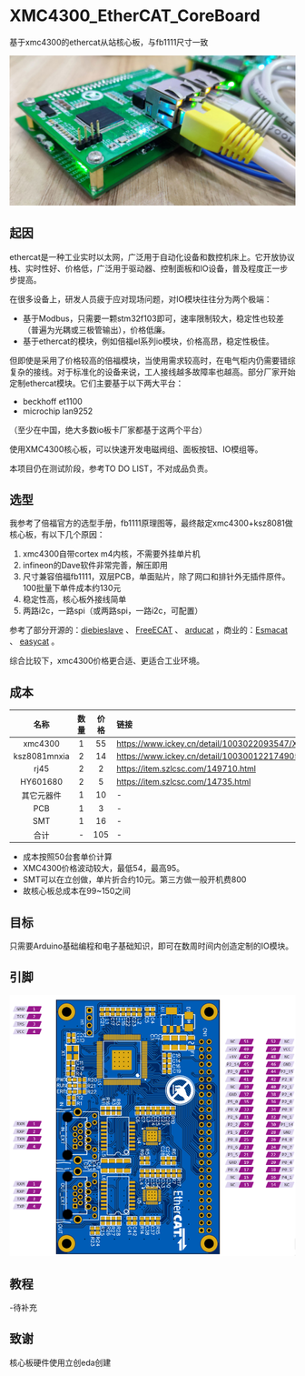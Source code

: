 # XMC4300_EtherCAT_CoreBoard
基于xmc4300的ethercat从站核心板，与fb1111尺寸一致

![](https://github.com/feecat/XMC4300_EtherCAT_CoreBoard/blob/master/DOC/IMAGE/IMG01.jpg)

## 起因
ethercat是一种工业实时以太网，广泛用于自动化设备和数控机床上。它开放协议栈、实时性好、价格低，广泛用于驱动器、控制面板和IO设备，普及程度正一步步提高。

在很多设备上，研发人员疲于应对现场问题，对IO模块往往分为两个极端：

- 基于Modbus，只需要一颗stm32f103即可，速率限制较大，稳定性也较差（普遍为光耦或三极管输出），价格低廉。
- 基于ethercat的模块，例如倍福el系列io模块，价格高昂，稳定性极佳。

但即使是采用了价格较高的倍福模块，当使用需求较高时，在电气柜内仍需要错综复杂的接线。对于标准化的设备来说，工人接线越多故障率也越高。部分厂家开始定制ethercat模块。它们主要基于以下两大平台：

* beckhoff et1100
* microchip lan9252

（至少在中国，绝大多数io板卡厂家都基于这两个平台）

使用XMC4300核心板，可以快速开发电磁阀组、面板按钮、IO模组等。

本项目仍在测试阶段，参考TO DO LIST，不对成品负责。

## 选型
我参考了倍福官方的选型手册，fb1111原理图等，最终敲定xmc4300+ksz8081做核心板，有以下几个原因：
1. xmc4300自带cortex m4内核，不需要外挂单片机
2. infineon的Dave软件非常完善，解压即用
3. 尺寸兼容倍福fb1111，双层PCB，单面贴片，除了网口和排针外无插件原件。100批量下单件成本约130元
4. 稳定性高，核心板外接线简单
5. 两路i2c，一路spi（或两路spi，一路i2c，可配置）

参考了部分开源的：[diebieslave](https://github.com/DieBieEngineering/DieBieSlave) 、 [FreeECAT](https://github.com/suda-morris/FreeECAT) 、 [arducat](https://github.com/ethercat-diy/arducat)
，商业的：[Esmacat](https://www.esmacat.com/ease) 、 [easycat](https://www.bausano.net/en/hardware/ethercat-e-arduino/easycat.html) 。

综合比较下，xmc4300价格更合适、更适合工业环境。

## 成本

| 名称 | 数量 | 价格 | 链接 |
| :-----: | :-----: | :------: | :------ |
| xmc4300| 1 | 55 | https://www.ickey.cn/detail/1003022093547/XMC4300F100K256AAXUMA1.html |
| ksz8081mnxia | 2 | 14 | https://www.ickey.cn/detail/1003001221749055/KSZ8081MNXIA-TR.html |
| rj45 | 2 | 2 | https://item.szlcsc.com/149710.html |
| HY601680| 2 | 5 | https://item.szlcsc.com/14735.html |
| 其它元器件 | 1 | 10 | - |
| PCB | 1 | 3 | - |
| SMT | 1 | 16 | - |
| 合计 | - | 105 | - |

- 成本按照50台套单价计算
- XMC4300价格波动较大，最低54，最高95。
- SMT可以在立创做，单片折合约10元。第三方做一般开机费800
- 故核心板总成本在99~150之间

## 目标

只需要Arduino基础编程和电子基础知识，即可在数周时间内创造定制的IO模块。

## 引脚

![](https://github.com/feecat/XMC4300_EtherCAT_CoreBoard/blob/master/DOC/IMAGE/PINOUT.png)

## 教程

-待补充

## 致谢

核心板硬件使用立创eda创建
